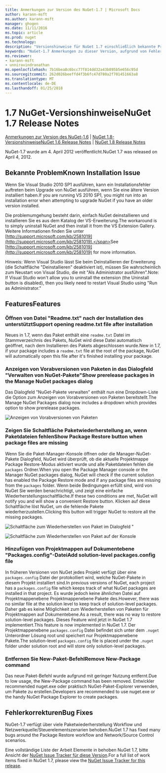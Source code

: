 ```yaml
---
title: Anmerkungen zur Version des NuGet-1.7 | Microsoft Docs
author: karann-msft
ms.author: karann-msft
manager: ghogen
ms.date: 11/11/2016
ms.topic: article
ms.prod: nuget
ms.technology: 
description: "Versionshinweise für NuGet 1.7 einschließlich bekannte Probleme, Fehlerbehebungen, Funktionen und Archivierung von dcrs Design."
keywords: "NuGet-1.7 Anmerkungen zu dieser Version, aufgrund von Fehlerbehebungen, bekannte Probleme, zusätzliche Funktionen, Archivierung von dcrs Design"
ms.reviewer:
- karann-msft
- unniravindranathan
ms.openlocfilehash: 7b16bea8c6bcc77f814dd32a43b895b5e656c95d
ms.sourcegitcommit: 262d026beeffd4f3b6fc47d780a2f701451663a8
ms.translationtype: MT
ms.contentlocale: de-DE
ms.lasthandoff: 01/25/2018
---
```

# <a name="nuget-17-release-notes"></a><span data-ttu-id="78764-104">1.7 NuGet-Versionshinweise</span><span class="sxs-lookup"><span data-stu-id="78764-104">NuGet 1.7 Release Notes</span></span>

<span data-ttu-id="78764-105">[Anmerkungen zur Version des NuGet-1.6](../release-notes/nuget-1.6.md) | [NuGet 1.8-Versionshinweise](../release-notes/nuget-1.8.md)</span><span class="sxs-lookup"><span data-stu-id="78764-105">[NuGet 1.6 Release Notes](../release-notes/nuget-1.6.md) | [NuGet 1.8 Release Notes](../release-notes/nuget-1.8.md)</span></span>

<span data-ttu-id="78764-106">NuGet-1.7 wurde am 4. April 2012 veröffentlicht.</span><span class="sxs-lookup"><span data-stu-id="78764-106">NuGet 1.7 was released on April 4, 2012.</span></span>

## <a name="known-installation-issue"></a><span data-ttu-id="78764-107">Bekannte Problem</span><span class="sxs-lookup"><span data-stu-id="78764-107">Known Installation Issue</span></span>
<span data-ttu-id="78764-108">Wenn Sie Visual Studio 2010 SP1 ausführen, kann ein Installationsfehler auftreten beim Upgrade von NuGet ausführen, wenn Sie eine ältere Version installiert haben.</span><span class="sxs-lookup"><span data-stu-id="78764-108">If you are running VS 2010 SP1, you might run into an installation error when attempting to upgrade NuGet if you have an older version installed.</span></span>

<span data-ttu-id="78764-109">Die problemumgehung besteht darin, einfach NuGet deinstallieren und installieren Sie es aus dem Katalog der VS-Erweiterung.</span><span class="sxs-lookup"><span data-stu-id="78764-109">The workaround is to simply uninstall NuGet and then install it from the VS Extension Gallery.</span></span>  <span data-ttu-id="78764-110">Weitere Informationen finden Sie unter [http://support.microsoft.com/kb/2581019](http://support.microsoft.com/kb/2581019).</span><span class="sxs-lookup"><span data-stu-id="78764-110">See [http://support.microsoft.com/kb/2581019](http://support.microsoft.com/kb/2581019) for more information.</span></span>

<span data-ttu-id="78764-111">Hinweis: Wenn Visual Studio lässt Sie beim Deinstallieren der Erweiterung (die Schaltfläche "Deinstallieren" deaktiviert ist), müssen Sie wahrscheinlich zum Neustart von Visual Studio, die mit "Als Administrator ausführen".</span><span class="sxs-lookup"><span data-stu-id="78764-111">Note: If Visual Studio won't allow you to uninstall the extension (the Uninstall button is disabled), then you likely need to restart Visual Studio using "Run as Administrator."</span></span>

## <a name="features"></a><span data-ttu-id="78764-112">Features</span><span class="sxs-lookup"><span data-stu-id="78764-112">Features</span></span>

### <a name="support-opening-readmetxt-file-after-installation"></a><span data-ttu-id="78764-113">Öffnen von Datei "Readme.txt" nach der Installation des unterstützt</span><span class="sxs-lookup"><span data-stu-id="78764-113">Support opening readme.txt file after installation</span></span>
<span data-ttu-id="78764-114">Neues in 1.7, wenn das Paket enthält eine `readme.txt` Datei im Stammverzeichnis des Pakets, NuGet wird diese Datei automatisch geöffnet, nach dem Installieren des Pakets abgeschlossen wurde.</span><span class="sxs-lookup"><span data-stu-id="78764-114">New in 1.7, if your package includes a `readme.txt` file at the root of the package, NuGet will automatically open this file after it's finished installing your package.</span></span>

### <a name="show-prerelease-packages-in-the-manage-nuget-packages-dialog"></a><span data-ttu-id="78764-115">Anzeigen von Vorabversionen von Paketen in das Dialogfeld "Verwalten von NuGet-Pakete"</span><span class="sxs-lookup"><span data-stu-id="78764-115">Show prerelease packages in the Manage NuGet packages dialog</span></span>
<span data-ttu-id="78764-116">Das Dialogfeld "NuGet-Pakete verwalten" enthält nun eine Dropdown-Liste die Option zum Anzeigen von Vorabversionen von Paketen bereitstellt.</span><span class="sxs-lookup"><span data-stu-id="78764-116">The Manage NuGet Packages dialog now includes a dropdown which provides option to show prerelease packages.</span></span>

![Anzeigen von Vorabversionen von Paketen](./media/prerelease-dropdown.png)

### <a name="show-package-restore-button-when-package-files-are-missing"></a><span data-ttu-id="78764-118">Zeigen Sie Schaltfläche Paketwiederherstellung an, wenn Paketdateien fehlen</span><span class="sxs-lookup"><span data-stu-id="78764-118">Show Package Restore button when package files are missing</span></span>
<span data-ttu-id="78764-119">Wenn Sie die Paket-Manager-Konsole öffnen oder die Manager-NuGet-Pakete Dialogfeld, NuGet wird überprüft, ob die aktuelle Projektmappe Package Restore-Modus aktiviert wurde und alle Paketdateien fehlen die `packages` Ordner.</span><span class="sxs-lookup"><span data-stu-id="78764-119">When you open the Package Manager console or the Manager NuGet packages dialog, NuGet will check if the current solution has enabled the Package Restore mode and if any package files are missing from the `packages` folder.</span></span> <span data-ttu-id="78764-120">Wenn beide Bedingungen erfüllt sind, wird von NuGet Sie werden benachrichtigt, und zeigt eine einfache Wiederherstellungsschaltfläche.</span><span class="sxs-lookup"><span data-stu-id="78764-120">If these two conditions are met, NuGet will notify you and will show a convenient Restore button.</span></span> <span data-ttu-id="78764-121">Klicken auf diese Schaltfläche löst NuGet, um die fehlende Pakete wiederherzustellen.</span><span class="sxs-lookup"><span data-stu-id="78764-121">Clicking this button will trigger NuGet to restore all the missing packages.</span></span>

![Schaltfläche zum Wiederherstellen von Paket im Dialogfeld "](./media/packagerestore-dialog.png)

![Schaltfläche zum Wiederherstellen von Paket auf der Konsole](./media/packagerestore-console.png)

### <a name="add-solution-level-packagesconfig-file"></a><span data-ttu-id="78764-124">Hinzufügen von Projektmappen auf Dokumentebene "Packages.config"-Datei</span><span class="sxs-lookup"><span data-stu-id="78764-124">Add solution-level packages.config file</span></span>
<span data-ttu-id="78764-125">In früheren Versionen von NuGet jedes Projekt verfügt über eine `packages.config` Datei der protokolliert wird, welche NuGet-Pakete in diesem Projekt installiert sind.</span><span class="sxs-lookup"><span data-stu-id="78764-125">In previous versions of NuGet, each project has a `packages.config` file which keeps track of what NuGet packages are installed in that project.</span></span> <span data-ttu-id="78764-126">Es wurde jedoch keine ähnlichen Datei auf Projektmappenebene Projektmappenebene Pakete des.</span><span class="sxs-lookup"><span data-stu-id="78764-126">However, there was no similar file at the solution level to keep track of solution-level packages.</span></span> <span data-ttu-id="78764-127">Daher gab es keine Möglichkeit zum Wiederherstellen von Paketen für Projektmappen auf Dokumentebene.</span><span class="sxs-lookup"><span data-stu-id="78764-127">As a result, there was no way to restore solution-level packages.</span></span>
<span data-ttu-id="78764-128">Dieses Feature wird jetzt in NuGet 1.7 implementiert.</span><span class="sxs-lookup"><span data-stu-id="78764-128">This feature is now implemented in NuGet 1.7.</span></span> <span data-ttu-id="78764-129">Der Projektmappenebene `packages.config` Datei befindet sich unter dem `.nuget` Unterordner Lösung root und speichert nur Projektmappenebene Pakete.</span><span class="sxs-lookup"><span data-stu-id="78764-129">The solution-level `packages.config` file is placed under the `.nuget` folder under solution root and will store only solution-level packages.</span></span>

### <a name="remove-new-package-command"></a><span data-ttu-id="78764-130">Entfernen Sie New-Paket-Befehl</span><span class="sxs-lookup"><span data-stu-id="78764-130">Remove New-Package command</span></span>
<span data-ttu-id="78764-131">Das neue Paket-Befehl wurde aufgrund mit geringer Nutzung entfernt.</span><span class="sxs-lookup"><span data-stu-id="78764-131">Due to low usage, the New-Package command has been removed.</span></span> <span data-ttu-id="78764-132">Entwickler recommended nuget.exe oder praktisch NuGet-Paket-Explorer verwenden, um Pakete zu erstellen.</span><span class="sxs-lookup"><span data-stu-id="78764-132">Developers are recommended to use nuget.exe or the handy NuGet Package Explorer to create packages.</span></span>

## <a name="bug-fixes"></a><span data-ttu-id="78764-133">Fehlerkorrekturen</span><span class="sxs-lookup"><span data-stu-id="78764-133">Bug Fixes</span></span>
<span data-ttu-id="78764-134">NuGet-1.7 verfügt über viele Paketwiederherstellung Workflow und Netzwerkquelle/Steuerelementszenarien behoben.</span><span class="sxs-lookup"><span data-stu-id="78764-134">NuGet 1.7 has fixed many bugs around the Package Restore workflow and Network/Source Control scenarios.</span></span>

<span data-ttu-id="78764-135">Eine vollständige Liste der Arbeit Elemente in behoben NuGet 1.7, bitte Ansicht der [NuGet Issue Tracker für diese Version](http://nuget.codeplex.com/workitem/list/advanced?keyword=&status=Closed&type=All&priority=All&release=NuGet%201.7&assignedTo=All&component=All&sortField=Votes&sortDirection=Descending&page=0).</span><span class="sxs-lookup"><span data-stu-id="78764-135">For a full list of work items fixed in NuGet 1.7, please view the [NuGet Issue Tracker for this release](http://nuget.codeplex.com/workitem/list/advanced?keyword=&status=Closed&type=All&priority=All&release=NuGet%201.7&assignedTo=All&component=All&sortField=Votes&sortDirection=Descending&page=0).</span></span>
